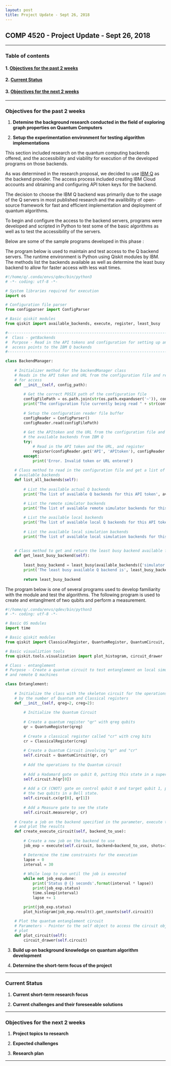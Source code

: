 ```yaml
---
layout: post
title: Project Update - Sept 26, 2018
---
```


## COMP 4520 - Project Update - Sept 26, 2018

----

### Table of contents

#### 1. [Objectives for the past 2 weeks](#objectives_for_the_past_2_weeks)

#### 2. [Current Status](#current_status)

#### 3. [Objectives for the next 2 weeks](#objectives_for_the_next_2_weeks)

----

### Objectives for the past 2 weeks<a id='objectives_for_the_past_2_weeks'></a>

1. **Detemine the background research conducted in the field of exploring graph properties on Quantum Computers**


2. **Setup the experimentation environment for testing algorithm implementations**

This section included research on the quantum computing backends offered, and the accessibility and viability for execution of the developed programs on those backends.

As was determined in the research proposal, we decided to use [IBM Q](https://quantumexperience.ng.bluemix.net/qx/experience) as the backend provider. The access process included creating IBM Cloud accounts and obtaining and configuring API token keys for the backend.

The decision to choose the IBM Q backend was primarily due to the usage of the Q servers in most published research and the availibility of open-source framework for fast and efficient implementation and deployment of quantum algorithms.

To begin and configure the access to the backend servers, programs were developed and scripted in Python to test some of the basic algorithms as well as to test the accessibility of the servers.

Below are some of the sample programs developed in this phase :

The program below is used to maintain and test access to the Q backend servers. The runtime environment is Python using Qiskit modules by IBM. The methods list the backends available as well as determine the least busy backend to allow for faster access with less wait times.

```python
#!/home/q/.conda/envs/qdev/bin/python3
# -*- coding: utf-8 -*-

# System libraries required for execution
import os

# Configuration file parser
from configparser import ConfigParser

# Basic qiskit modules
from qiskit import available_backends, execute, register, least_busy

#-----------------------------------------------------------------------
#  Class - getBackends
#  Purpose - Read in the API tokens and configuration for setting up an
#  access points to the IBM Q backends
#-----------------------------------------------------------------------

class BackendManager:
    
    # Initializer method for the backendManager class
    # Reads in the API token and URL from the configuration file and registers
    # for access
    def __init__(self, config_path):
        
        # Get the correct POSIX path of the configuration file
        configFilePath = os.path.join(str(os.path.expanduser('~')), config_path)
        print("The configuration file currently being read " + str(configFilePath))
        
        # Setup the configuration reader file buffer
        configReader = ConfigParser()
        configReader.read(configFilePath)
        
        # Get the APItoken and the URL from the configuration file and list all
        # the available backends from IBM Q
        try:
            # Read in the API token and the URL, and register
            register(configReader.get('API', 'APItoken'), configReader.get('API', 'URL'))
        except: 
            print('Error. Invalid token or URL entered')
        
    # Class method to read in the configuration file and get a list of
    # available backends
    def list_all_backends(self):
        
        # List the available actual Q backends
        print('The list of available Q backends for this API token', available_backends({'local': False, 'simulator': False}))

        # List the remote simulator backends
        print('The list of available remote simulator backends for this API token', available_backends({'local': False, 'simulator': True}))
            
        # List the available local backends
        print('The list of available local Q backends for this API token', available_backends({'local': True, 'simulator': False}))
        
        # List the available local simulation backends
        print('The list of available local simulation backends for this API token', available_backends({'local': True, 'simulator': True}))
        
        
    # Class method to get and return the least busy backend available for usage
    def get_least_busy_backend(self):
        
        least_busy_backend = least_busy(available_backends({'simulator': True, 'local': True}))
        print('The least busy available Q backend is', least_busy_backend)
        
        return least_busy_backend
```

The program below is one of several programs used to develop familiarity with the module and test the algorithms. The following program is used to create and entanglment of two qubits and perform a measurement.

```python
#!/home/q/.conda/envs/qdev/bin/python3
# -*- coding: utf-8 -*-

# Basic OS modules
import time

# Basic qiskit modules
from qiskit import ClassicalRegister, QuantumRegister, QuantumCircuit, execute

# Basic visualiztion tools
from qiskit.tools.visualization import plot_histogram, circuit_drawer

# Class - entanglement
# Purpose - Create a quantum circuit to test entanglement on local simulator 
# and remote Q machines

class Entanglement:
    
    # Initialize the class with the skeleton circuit for the operations defined
    # by the number of Quantum and Classical registers
    def __init__(self, qreg=2, creg=2):
        
        # Initialize the Quantum Circuit
    
        # Create a quantum register "qr" with qreg qubits
        qr = QuantumRegister(qreg)
        
        # Create a classical register called "cr" with creg bits
        cr = ClassicalRegister(creg)
        
        # Create a Quantum Circuit involving "qr" and "cr"
        self.circuit = QuantumCircuit(qr, cr)
        
        # Add the operations to the Quantum circuit 
        
        # Add a Hadamard gate on qubit 0, putting this state in a superposition
        self.circuit.h(qr[0])
        
        # Add a CX (CNOT) gate on control qubit 0 and target qubit 1, putting
        # the two qubits in a Bell state.
        self.circuit.cx(qr[0], qr[1])
        
        # Add a Measure gate to see the state
        self.circuit.measure(qr, cr)
        
    # Create a job on the backend specified in the parameter, execute the job 
    # and plot the results
    def create_execute_circuit(self, backend_to_use):
        
        # Create a new job on the backend to use
        job_exp = execute(self.circuit, backend=backend_to_use, shots=1024, max_credits=3)

        # Determine the time constraints for the execution
        lapse = 0
        interval = 30
    
        # While loop to run until the job is executed
        while not job_exp.done:
            print('Status @ {} seconds'.format(interval * lapse))
            print(job_exp.status)
            time.sleep(interval)
            lapse += 1
        
        print(job_exp.status)
        plot_histogram(job_exp.result().get_counts(self.circuit))

    # Plot the quantum entanglement circuit
    # Parameters - Pointer to the self object to access the circuit object to 
    # plot
    def plot_circuit(self):
        circuit_drawer(self.circuit)
```

3. **Build up on background knowledge on quantum algorithm development**

4. **Determine the short-term focus of the project**
  
----

### Current Status<a id='current_status'></a>

1. **Current short-term research focus**

2. **Current challenges and their foreseeable solutions**

----

### Objectives for the next 2 weeks<a id='objectives_for_the_next_2_weeks'></a>

1. **Project topics to research**

2. **Expected challenges**

3. **Research plan**

----
